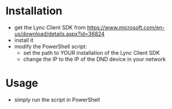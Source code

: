 # Installation

* get the Lync Client SDK from https://www.microsoft.com/en-us/download/details.aspx?id=36824
* install it
* modify the PowerShell script:
  * set the path to YOUR installation of the Lync Client SDK
  * change the IP to the IP of the DND device in your network
  
# Usage

* simply run the script in PowerShell
